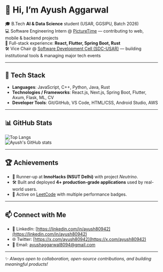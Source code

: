 # 👋 Hi, I’m Ayush Aggarwal  

🎓 B.Tech **AI & Data Science** student (USAR, GGSIPU, Batch 2026)  
💻 Software Engineering Intern @ [PictureTime](https://picturetime.in) — contributing to web, mobile & backend projects  
🔗 Full-stack experience: **React, Flutter, Spring Boot, Rust**  
🛠 Vice Chair @ [Software Development Cell (SDC-USAR)](https://github.com/SDC-USAR) — building institutional tools & managing major tech events  
 

---

## 🔨 Tech Stack
- **Languages**: JavaScript, C++, Python, Java, Rust  
- **Technologies / Frameworks**: React.js, Next.js, Spring Boot, Flutter, Axum, Flask, ML, CV
- **Developer Tools**: Git/GitHub, VS Code, HTML/CSS, Android Studio, AWS

---

## 📊 GitHub Stats
![Top Langs](https://github-readme-stats.vercel.app/api/top-langs/?username=ayush80942&layout=compact&theme=radical)  
![Ayush's GitHub stats](https://github-readme-stats.vercel.app/api?username=ayush80942&show_icons=true&theme=radical)  

---

## 🏆 Achievements
- 🥈 Runner-up at **InnoHacks (NSUT Delhi)** with project *Neutrino*.  
- 🛠 Built and deployed **4+ production-grade applications** used by real-world users.  
- 🎯 Active on [LeetCode](https://leetcode.com/ayush80942) with multiple performance badges.  

---

## 📫 Connect with Me
- 💼 LinkedIn: [https://linkedin.com/in/ayush80942](https://linkedin.com/in/ayush80942)  
- 🌐 Twitter: [https://x.com/ayush80942](https://x.com/ayush80942)  
- 📧 Email: ayushaggarwal8094@gmail.com 

---
✨ *Always open to collaboration, open-source contributions, and building meaningful products!*  
